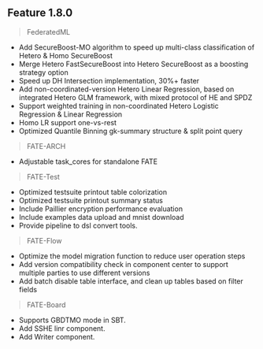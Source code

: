 ## Feature 1.8.0
> FederatedML 
* Add SecureBoost-MO algorithm to speed up multi-class classification of Hetero & Homo SecureBoost
* Merge Hetero FastSecureBoost into Hetero SecureBoost as a boosting strategy option
* Speed up DH Intersection implementation, 30%+ faster
* Add non-coordinated-version Hetero Linear Regression, based on integrated Hetero GLM framework, with mixed protocol of HE and SPDZ
* Support weighted training in non-coordinated Hetero Logistic Regression & Linear Regression
* Homo LR support one-vs-rest
* Optimized Quantile Binning gk-summary structure & split point query

> FATE-ARCH
* Adjustable task_cores for standalone FATE

> FATE-Test
* Optimized testsuite printout table colorization
* Optimized testsuite printout summary status
* Include Paillier encryption performance evaluation
* Include examples data upload and mnist download
* Provide pipeline to dsl convert tools.

> FATE-Flow
* Optimize the model migration function to reduce user operation steps
* Add version compatibility check in component center to support multiple parties to use different versions
* Add batch disable table interface, and clean up tables based on filter fields

> FATE-Board
* Supports GBDTMO mode in SBT.
* Add SSHE linr component.
* Add Writer component.
